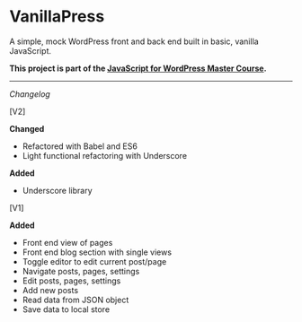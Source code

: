 # VanillaPress

A simple, mock WordPress front and back end built in basic, vanilla JavaScript.

__This project is part of the [JavaScript for WordPress Master Course](http://javascriptforwp.com).__


***


*Changelog*

[V2]

**Changed**

- Refactored with Babel and ES6
- Light functional refactoring with Underscore

**Added**

- Underscore library

[V1]

**Added**

- Front end view of pages
- Front end blog section with single views
- Toggle editor to edit current post/page
- Navigate posts, pages, settings
- Edit posts, pages, settings
- Add new posts
- Read data from JSON object
- Save data to local store
